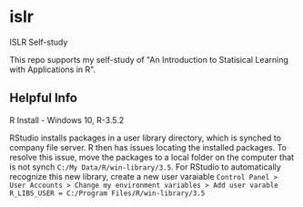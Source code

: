 # islr
ISLR Self-study

This repo supports my self-study of "An Introduction to Statisical Learning with Applications in R".

## Helpful Info
R Install - Windows 10, R-3.5.2

RStudio installs packages in a user library directory, which is synched to company file server. R then has issues locating the installed packages. To resolve this issue, move the packages to a local folder on the computer that is not synch `C:/My Data/R/win-library/3.5`. For RStudio to automatically recognize this new library, create a new user varaiable `Control Panel > User Accounts > Change my environment variables > Add user varable R_LIBS_USER = C:/Program Files/R/win-library/3.5`
